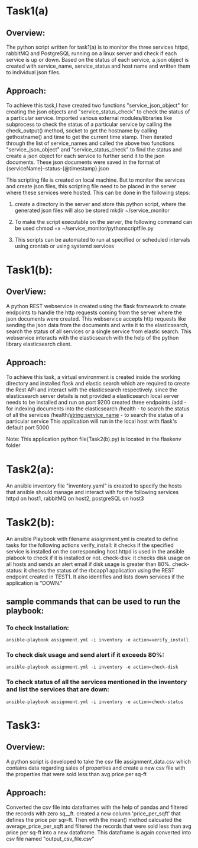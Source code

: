 # Task1(a)

## Overview:

The python script written for task1(a) is to monitor the three services httpd, rabbitMQ and PostgreSQL running on a linux server and check if each service is up or down. Based on the status of each service, a json object is created with service_name, service_status and host name and written them to individual json files.

## Approach:

To achieve this task,I have created two functions "service_json_object" for creating the json objects and "service_status_check" to check the status of a particular service.
Imported various external modules/libraries like subprocess to check the status of a particular service by calling the check_output() method, socket to get the hostname by calling gethostname() and time to get the current time stamp.
Then iterated through the list of service_names and called the above two functions "service_json_object" and "service_status_check" to find the status and create a json object for each service to further send it to the json documents. These json documents were saved in the format of {serviceName}-status-{@timestamp}.json

This scripting file is created on local machine. But to monitor the services and create json files, this scripting file need to be placed in the server where these services were hosted. This can be done in the following steps:

 1. create a directory in the server and store this python script, where the generated json files will also be stored
    mkdir ~/service_monitor

 2. To make the script executable on the server, the following command can be used
    chmod +x ~/service_monitor/pythonscriptfile.py

3. This scripts can be automated to run at specified or scheduled intervals using crontab or using systemd services


# Task1(b):

## OverView:

A python REST webservice is created using the flask framework to create endpoints to handle the http requests coming from the server where the json documents were created. This webservice accepts http requests like sending the json data from the documents and write it to the elasticsearch, search the status of all services or a single service from elastic search. This webservice interacts with the elasticsearch with the help of the python library elasticsearch client.

## Approach:

To achieve this task, a virtual environment is created inside the working directory and installed flask and elastic search which are required to create the Rest API and interact with the elasticsearch respectively. 
since the elasticsearch server details is not provided a elasticsearch local server needs to be installed and run on port 9200
created three endpoints
/add - for indexing documents into the elasticsearch
/health - to search the status of all the services
/health/<string:service_name> - to search the status of a particular service
This application will run in the local host with flask's default port 5000

Note: This application python file(Task2(b).py) is located in the flaskenv folder


# Task2(a):
An ansible inventory file "inventory.yaml" is created to specify the hosts that ansible should manage and interact with for the following services httpd on host1, rabbitMQ on host2, postgreSQL on host3

# Task2(b):
An ansible Playbook with filename assignment.yml is created to define tasks for the following actions
verify_install: it checks if the specified service is installed on the corresponding host.httpd is used in the ansible plabook to check if it is installed or not.
check-disk: it checks disk usage on all hosts and sends an alert email if disk usage is greater than 80%.
check-status: it checks the status of the rbcapp1 application using the REST endpoint created in TEST1. It also identifies and lists down services if the application is "DOWN."

## sample commands that can be used to run the playbook:

### To check Installation:
`ansible-playbook assignment.yml -i inventory -e action=verify_install`

### To check disk usage and send alert if it exceeds 80%:
`ansible-playbook assignment.yml -i inventory -e action=check-disk`

### To check status of all the services mentioned in the inventory and list the services that are down: 
`ansible-playbook assignment.yml -i inventory -e action=check-status`

# Task3:

## Overview: 
A python script is developed to take the csv file assignment_data.csv which contains data regarding sales of properties and create a new csv file with the properties that were sold less than avg price per sq-ft

## Approach:
Converted the csv file into dataframes with the help of pandas and filtered the records with zero sq__ft. 
created a new column 'price_per_sqft' that defines the price per sqr-ft. Then with the mean() method calcuated the average_price_per_sqft and filtered the records that were sold less than avg price per sq-ft into a new dataframe. This dataframe is again converted into csv file named "output_csv_file.csv"









